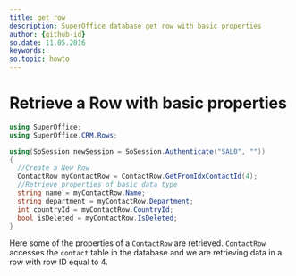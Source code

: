 ```yaml
---
title: get_row
description: SuperOffice database get row with basic properties
author: {github-id}
so.date: 11.05.2016
keywords: 
so.topic: howto
---
```


# Retrieve a Row with basic properties

```csharp
using SuperOffice;
using SuperOffice.CRM.Rows;

using(SoSession newSession = SoSession.Authenticate("SAL0", ""))
{
  //Create a New Row
  ContactRow myContactRow = ContactRow.GetFromIdxContactId(4);
  //Retrieve properties of basic data type
  string name = myContactRow.Name;
  string department = myContactRow.Department;
  int countryId = myContactRow.CountryId;
  bool isDeleted = myContactRow.IsDeleted;
}
```

Here some of the properties of a `ContactRow` are retrieved. `ContactRow` accesses the `contact` table in the database and we are retrieving data in a row with row ID equal to 4.
